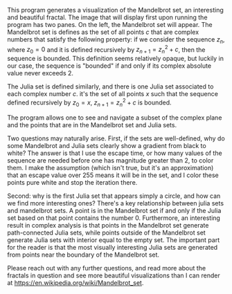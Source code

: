 This program generates a visualization of the Mandelbrot set, an interesting and beautiful fractal. The image that will display first upon running the program has two panes. On the left, the Mandelbrot set will appear. The Mandelbrot set is defines as the set of all points $c$ that are complex numbers that satisfy the following property: if we consider the sequence $z_n$, where $z_0=0$ and it is defined recursively by $z_{n+1}=z_n^2+c$, then the sequence is bounded. This definition seems relatively opaque, but luckily in our case, the sequence is "bounded" if and only if its complex absolute value never exceeds 2. 

The Julia set is defined similarly, and there is one Julia set associated to each complex number $c$. it's the set of all points $x$ such that the sequence defined recursively by $z_0=x$, $z_{n+1}=z_n^2+c$ is bounded. 

The program allows one to see and navigate a subset of the complex plane and the points that are in the Mandelbrot set and Julia sets. 

Two questions may naturally arise. First, if the sets are well-defined, why do some Mandelbrot and Julia sets clearly show a gradient from black to white? The answer is that I use the escape time, or how many values of the sequence are needed before one has magnitude greater than 2, to color them. I make the assumption (which isn't true, but it's an approximation) that an escape value over 255 means it will be in the set, and I color these points pure white and stop the iteration there. 

Second: why is the first Julia set that appears simply a circle, and how can we find more interesting ones? There's a key relationship between julia sets and mandelbrot sets. A point is in the Mandelbrot set if and only if the Julia set based on that point contains the number 0. Furthermore, an interesting result in complex analysis is that points in the Mandelbrot set generate path-connected Julia sets, while points outside of the Mandelbrot set generate Julia sets with interior equal to the empty set. The important part for the reader is that the most visually interesting Julia sets are generated from points near the boundary of the Mandelbrot set.

Please reach out with any further questions, and read more about the fractals in question and see more beautiful visualizations than I can render at https://en.wikipedia.org/wiki/Mandelbrot_set. 
